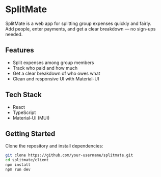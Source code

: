 # SplitMate

SplitMate is a web app for splitting group expenses quickly and fairly.  
Add people, enter payments, and get a clear breakdown — no sign-ups needed.

## Features

- Split expenses among group members
- Track who paid and how much
- Get a clear breakdown of who owes what
- Clean and responsive UI with Material-UI

## Tech Stack

- React
- TypeScript
- Material-UI (MUI)

## Getting Started

Clone the repository and install dependencies:

```bash
git clone https://github.com/your-username/splitmate.git
cd splitmate/client
npm install
npm run dev
